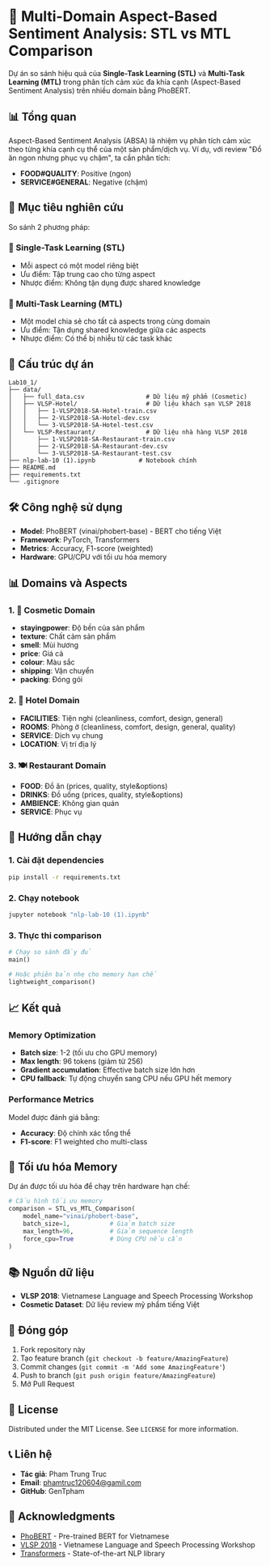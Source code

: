 # 🎯 Multi-Domain Aspect-Based Sentiment Analysis: STL vs MTL Comparison

Dự án so sánh hiệu quả của **Single-Task Learning (STL)** và **Multi-Task Learning (MTL)** trong phân tích cảm xúc đa khía cạnh (Aspect-Based Sentiment Analysis) trên nhiều domain bằng PhoBERT.

## 📊 Tổng quan

Aspect-Based Sentiment Analysis (ABSA) là nhiệm vụ phân tích cảm xúc theo từng khía cạnh cụ thể của một sản phẩm/dịch vụ. Ví dụ, với review "Đồ ăn ngon nhưng phục vụ chậm", ta cần phân tích:
- **FOOD#QUALITY**: Positive (ngon)
- **SERVICE#GENERAL**: Negative (chậm)

## 🎯 Mục tiêu nghiên cứu

So sánh 2 phương pháp:

### 🔹 Single-Task Learning (STL)
- Mỗi aspect có một model riêng biệt
- Ưu điểm: Tập trung cao cho từng aspect
- Nhược điểm: Không tận dụng được shared knowledge

### 🔹 Multi-Task Learning (MTL)  
- Một model chia sẻ cho tất cả aspects trong cùng domain
- Ưu điểm: Tận dụng shared knowledge giữa các aspects
- Nhược điểm: Có thể bị nhiễu từ các task khác

## 📁 Cấu trúc dự án

```
Lab10_1/
├── data/
│   ├── full_data.csv                 # Dữ liệu mỹ phẩm (Cosmetic)
│   ├── VLSP-Hotel/                   # Dữ liệu khách sạn VLSP 2018
│   │   ├── 1-VLSP2018-SA-Hotel-train.csv
│   │   ├── 2-VLSP2018-SA-Hotel-dev.csv
│   │   └── 3-VLSP2018-SA-Hotel-test.csv
│   └── VLSP-Restaurant/              # Dữ liệu nhà hàng VLSP 2018
│       ├── 1-VLSP2018-SA-Restaurant-train.csv
│       ├── 2-VLSP2018-SA-Restaurant-dev.csv
│       └── 3-VLSP2018-SA-Restaurant-test.csv
├── nlp-lab-10 (1).ipynb            # Notebook chính
├── README.md
├── requirements.txt
└── .gitignore
```

## 🛠️ Công nghệ sử dụng

- **Model**: PhoBERT (vinai/phobert-base) - BERT cho tiếng Việt
- **Framework**: PyTorch, Transformers
- **Metrics**: Accuracy, F1-score (weighted)
- **Hardware**: GPU/CPU với tối ưu hóa memory

## 📊 Domains và Aspects

### 1. 💄 Cosmetic Domain
- **stayingpower**: Độ bền của sản phẩm
- **texture**: Chất cảm sản phẩm  
- **smell**: Mùi hương
- **price**: Giá cả
- **colour**: Màu sắc
- **shipping**: Vận chuyển
- **packing**: Đóng gói

### 2. 🏨 Hotel Domain  
- **FACILITIES**: Tiện nghi (cleanliness, comfort, design, general)
- **ROOMS**: Phòng ở (cleanliness, comfort, design, general, quality)
- **SERVICE**: Dịch vụ chung
- **LOCATION**: Vị trí địa lý

### 3. 🍽️ Restaurant Domain
- **FOOD**: Đồ ăn (prices, quality, style&options)
- **DRINKS**: Đồ uống (prices, quality, style&options)  
- **AMBIENCE**: Không gian quán
- **SERVICE**: Phục vụ

## 🚀 Hướng dẫn chạy

### 1. Cài đặt dependencies

```bash
pip install -r requirements.txt
```

### 2. Chạy notebook

```bash
jupyter notebook "nlp-lab-10 (1).ipynb"
```

### 3. Thực thi comparison

```python
# Chạy so sánh đầy đủ
main()

# Hoặc phiên bản nhẹ cho memory hạn chế
lightweight_comparison()
```

## 📈 Kết quả

### Memory Optimization
- **Batch size**: 1-2 (tối ưu cho GPU memory)
- **Max length**: 96 tokens (giảm từ 256)
- **Gradient accumulation**: Effective batch size lớn hơn
- **CPU fallback**: Tự động chuyển sang CPU nếu GPU hết memory

### Performance Metrics
Model được đánh giá bằng:
- **Accuracy**: Độ chính xác tổng thể
- **F1-score**: F1 weighted cho multi-class

## 🔧 Tối ưu hóa Memory

Dự án được tối ưu hóa để chạy trên hardware hạn chế:

```python
# Cấu hình tối ưu memory
comparison = STL_vs_MTL_Comparison(
    model_name="vinai/phobert-base",
    batch_size=1,           # Giảm batch size
    max_length=96,          # Giảm sequence length  
    force_cpu=True          # Dùng CPU nếu cần
)
```

## 📚 Nguồn dữ liệu

- **VLSP 2018**: Vietnamese Language and Speech Processing Workshop
- **Cosmetic Dataset**: Dữ liệu review mỹ phẩm tiếng Việt

## 🤝 Đóng góp

1. Fork repository này
2. Tạo feature branch (`git checkout -b feature/AmazingFeature`)
3. Commit changes (`git commit -m 'Add some AmazingFeature'`)
4. Push to branch (`git push origin feature/AmazingFeature`) 
5. Mở Pull Request

## 📄 License

Distributed under the MIT License. See `LICENSE` for more information.

## 📞 Liên hệ

- **Tác giả**: Pham Trung Truc
- **Email**: phamtruc120604@gamil.com
- **GitHub**: GenTpham

## 🙏 Acknowledgments

- [PhoBERT](https://github.com/VinAIResearch/PhoBERT) - Pre-trained BERT for Vietnamese
- [VLSP 2018](http://vlsp.org.vn/) - Vietnamese Language and Speech Processing Workshop
- [Transformers](https://huggingface.co/transformers/) - State-of-the-art NLP library 